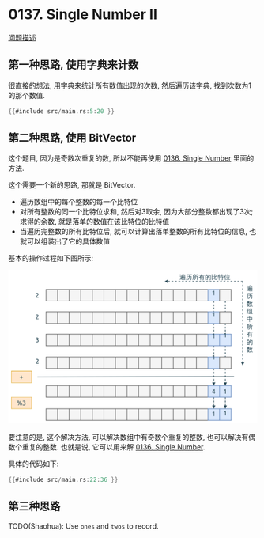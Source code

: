 # 0137. Single Number II

[问题描述](../problems/0137.single-number-ii/content.html)

## 第一种思路, 使用字典来计数

很直接的想法, 用字典来统计所有数值出现的次数, 然后遍历该字典, 找到次数为1的那个数值.

```rust
{{#include src/main.rs:5:20 }}
```

## 第二种思路, 使用 BitVector

这个题目, 因为是奇数次重复的数, 所以不能再使用 [0136. Single Number](../0136.single-number/index.md) 里面的方法.

这个需要一个新的思路, 那就是 BitVector.

- 遍历数组中的每个整数的每一个比特位
- 对所有整数的同一个比特位求和, 然后对3取余, 因为大部分整数都出现了3次; 求得的余数, 就是落单的数值在该比特位的比特值
- 当遍历完整数的所有比特位后, 就可以计算出落单整数的所有比特位的信息, 也就可以组装出了它的具体数值

基本的操作过程如下图所示:

![bit vector](assets/bit-vector.svg)

要注意的是, 这个解决方法, 可以解决数组中有奇数个重复的整数, 也可以解决有偶数个重复的整数.
也就是说, 它可以用来解 [0136. Single Number](../0136.single-number/index.md).

具体的代码如下:

```rust
{{#include src/main.rs:22:36 }}
```

## 第三种思路

TODO(Shaohua): Use `ones` and `twos` to record.